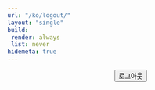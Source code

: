 ```yaml
---
url: "/ko/logout/"
layout: "single"
build:
 render: always
 list: never
hidemeta: true
---
```


<div style="text-align: center;">

<button class="custom-button" id="logout-button">로그아웃</button>

</div>

<script src="https://identity.netlify.com/v1/netlify-identity-widget.js"></script>

<script>
  (function () {
    function init() {
      if (!window.netlifyIdentity) return;

      window.netlifyIdentity.on("logout", function () {
        // nf_jwt 쿠키 제거
        document.cookie =
          'nf_jwt=; Max-Age=0; Path=/; SameSite=Lax' +
          (location.protocol === 'https:' ? '; Secure' : '');
        // 로그인 페이지로
        window.location.replace("/ko/login/");
      });

      // 수동 로그아웃 버튼 연결 (있다면)
      const btn = document.getElementById('logout-button');
      if (btn) btn.addEventListener('click', function () {
        window.netlifyIdentity.logout();
      });

      window.netlifyIdentity.init();
    }

    document.readyState === 'loading'
      ? document.addEventListener('DOMContentLoaded', init)
      : init();
  })();
</script>